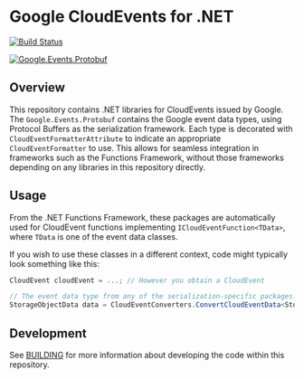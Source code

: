# Google CloudEvents for  .NET

[![Build Status](https://img.shields.io/endpoint.svg?url=https%3A%2F%2Factions-badge.atrox.dev%2Fgoogleapis%2Fgoogle-cloudevents-dotnet%2Fbadge&style=flat)](https://actions-badge.atrox.dev/googleapis/google-cloudevents-dotnet/goto)

[![Google.Events.Protobuf](https://img.shields.io/nuget/vpre/Google.Events.Protobuf?label=Google.Events.Protobuf)](https://nuget.org/packages/Google.Events.Protobuf)

## Overview

This repository contains .NET libraries for CloudEvents issued by
Google. The `Google.Events.Protobuf` contains the Google event data
types, using Protocol Buffers as the serialization framework. Each
type is decorated with `CloudEventFormatterAttribute` to indicate an
appropriate `CloudEventFormatter` to use. This allows for seamless
integration in frameworks such as the Functions Framework, without
those frameworks depending on any libraries in this repository
directly.

## Usage

From the .NET Functions Framework, these packages are automatically
used for CloudEvent functions implementing
`ICloudEventFunction<TData>`, where `TData` is one of the event data
classes.

If you wish to use these classes in a different context, code might
typically look something like this:

```csharp
CloudEvent cloudEvent = ...; // However you obtain a CloudEvent

// The event data type from any of the serialization-specific packages.
StorageObjectData data = CloudEventConverters.ConvertCloudEventData<StorageData>(cloudEvent);
```

## Development

See [BUILDING](BUILDING.md) for more information about developing
the code within this repository.
